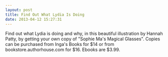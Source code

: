 ```yaml
---
layout: post
title: Find Out What Lydia Is Doing
date: 2013-04-12 15:27:31
---
```



Find out what Lydia is doing and why, in this beautiful illustration by Hannah Patty, by getting your own copy of "Sophie Ma's Magical Glasses". Copies can be purchased from Inga's Books for $14 or from bookstore.authorhouse.com for $16. Ebooks are $3.99.